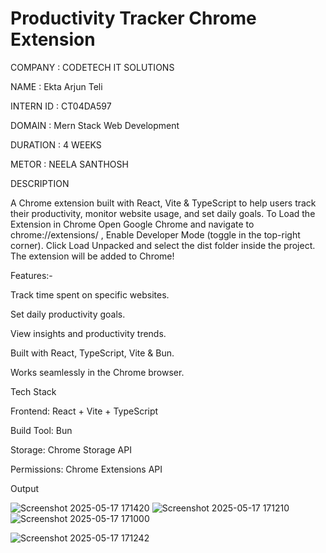 ﻿# Productivity Tracker Chrome Extension


 COMPANY : CODETECH IT SOLUTIONS

NAME : Ekta Arjun Teli

INTERN ID : CT04DA597

DOMAIN : Mern Stack Web Development

DURATION : 4 WEEKS

METOR : NEELA SANTHOSH


DESCRIPTION

A Chrome extension built with React, Vite & TypeScript to help users track their productivity, monitor website usage, and set daily goals.
To Load the Extension in Chrome Open Google Chrome and navigate to chrome://extensions/ , Enable Developer Mode (toggle in the top-right corner). 
Click Load Unpacked and select the dist folder inside the project. The extension will be added to Chrome!



Features:-

Track time spent on specific websites.

Set daily productivity goals.

View insights and productivity trends.

Built with React, TypeScript, Vite & Bun.

Works seamlessly in the Chrome browser.



Tech Stack

Frontend: React + Vite + TypeScript

Build Tool: Bun

Storage: Chrome Storage API

Permissions: Chrome Extensions API


Output


![Screenshot 2025-05-17 171420](https://github.com/user-attachments/assets/58da0069-88ac-47c1-aace-cd641269003f)
![Screenshot 2025-05-17 171210](https://github.com/user-attachments/assets/a22e7a79-49f9-4d2e-b59f-4b1119dd9b0c)
![Screenshot 2025-05-17 171000](https://github.com/user-attachments/assets/d8d91cf6-f11c-4a7e-851f-6fbfed5922f3)

![Screenshot 2025-05-17 171242](https://github.com/user-attachments/assets/18768ddc-c0ac-423a-8e9a-566b40a6ea65)





